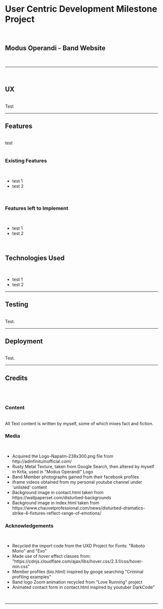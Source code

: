 <h1>User Centric Development Milestone Project</h1></br>
<h2>Modus Operandi - Band Website</h2></br>
<hr>
</br>
<h2>UX</h2></br>
Test
</br>

<hr>

<h2>Features</h2></br>
test
</br>

</br>
<h3>Existing Features</h3></br>
<ul>
  <li>test 1</li>
  <li>test 2</li>
</ul>
</br>

<h3>Features left to Implement</h3></br>
<ul>
  <li>test 1</li>
  <li>test 2</li>
</ul>
</br>

<h2>Technologies Used</h2></br>
<ul>
  <li>test 1</li>
  <li>test 2</li>
</ul>

<hr>

<h2>Testing</h2></br>
Test.

<hr>

<h2>Deployment</h2></br>
Test.

<hr>

<h2>Credits</h2></br>
</br>
<h3>Content</h3></br>
All Text content is written by myself, some of which mixes fact and fiction.

<h3>Media</h3></br>
<ul>
  <li>Acquired the Logo-Napalm-238x300.png file from http://adinfinitumofficial.com/</li>
  <li>Rusty Metal Texture, taken from Google Search, then altered by myself in Krita, used in "Modus Operandi" Logo</li>
  <li>Band Member photographs gained from their facebook profiles</li>
  <li>iframe videos obtained from my personal youtube channel under 'unlisted' content</li>
  <li>Background image in contact.html taken from https://wallpaperset.com/disturbed-backgrounds</li>
  <li>Background image in index.html taken from https://www.chauvetprofessional.com/news/disturbed-dramatics-strike-4-fixtures-reflect-range-of-emotions/</li>
</ul>

<h3>Acknowledgements</h3></br>
<ul>
  <li>Recycled the import code from the UXD Project for Fonts: "Roboto Mono" and "Exo"</li>
  <li>Made use of hover effect classes from: "https://cdnjs.cloudflare.com/ajax/libs/hover.css/2.3.1/css/hover-min.css"</li>
  <li>Member profiles (bio.html) inspired by googe searching "Criminal profiling examples"</li>
  <li>Band logo Zoom animation recycled from "Love Running" project</li>
  <li>Animated contact form in contact.html inspired by youtuber DarkCode"</li>
</ul>
</br>
<hr>
